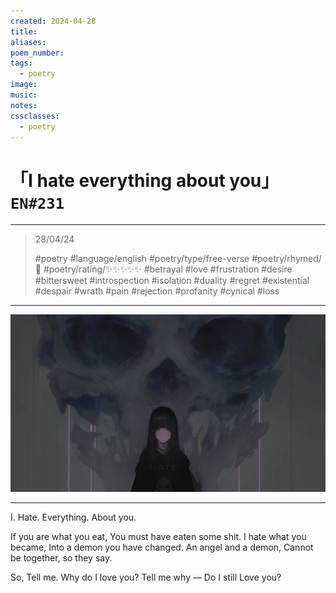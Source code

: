 ```yaml
---
created: 2024-04-28
title:
aliases:
poem_number:
tags:
  - poetry
image:
music:
notes:
cssclasses:
  - poetry
---
```

# 「I hate everything about you」 `EN#231`

---

> 28/04/24
> 
> #poetry 
> #language/english 
> #poetry/type/free-verse 
> #poetry/rhymed/🔴 
> #poetry/rating/✨✨✨✨✨ 
> #betrayal #love #frustration #desire #bittersweet #introspection #isolation #duality #regret #existential #despair #wrath #pain #rejection #profanity #cynical #loss 

---

![poem-i_hate_everything_about_you](../!art/poem-i_hate_everything_about_you.png)


---

I.
Hate.
Everything.
About you.

If you are what you eat,
You must have eaten some shit.
I hate what you became,
Into a demon you have changed.
An angel and a demon,
Cannot be together, so they say.

So,
Tell me.
Why do I love you?
Tell me why —
Do I still
Love you?